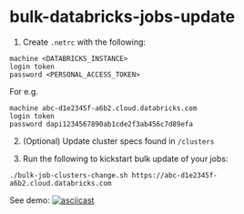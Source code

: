 # bulk-databricks-jobs-update

1. Create `.netrc` with the following:
```
machine <DATABRICKS_INSTANCE> 
login token
password <PERSONAL_ACCESS_TOKEN>
```
For e.g. 
```
machine abc-d1e2345f-a6b2.cloud.databricks.com
login token
password dapi1234567890ab1cde2f3ab456c7d89efa
```

2. (Optional) Update cluster specs found in `/clusters` 


3. Run the following to kickstart bulk update of your jobs: 
```
./bulk-job-clusters-change.sh https://abc-d1e2345f-a6b2.cloud.databricks.com
``` 

See demo:
[![asciicast](https://asciinema.org/a/487192.svg)](https://asciinema.org/a/487192)
